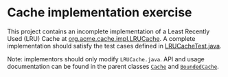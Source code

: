 # Cache implementation exercise

This project contains an incomplete implementation of a Least Recently Used (LRU) Cache at [org.acme.cache.impl.LRUCache](./src/main/java/org/acme/cache/impl/LRUCache.java).
A complete implementation should satisfy the test cases defined in [LRUCacheTest.java](./src/test/java/org/acme/cache/impl/LRUCacheTest.java).

Note: implementors should only modify `LRUCache.java`. API and usage documentation can be found in the parent classes [`Cache`](./src/main/java/org/acme/cache/Cache.java) and [`BoundedCache`](./src/main/java/org/acme/cache/BoundedCache.java).

